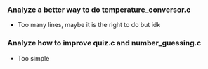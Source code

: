 ### Analyze a better way to do temperature_conversor.c
- Too many lines, maybe it is the right to do but idk

### Analyze how to improve quiz.c and number_guessing.c
- Too simple
